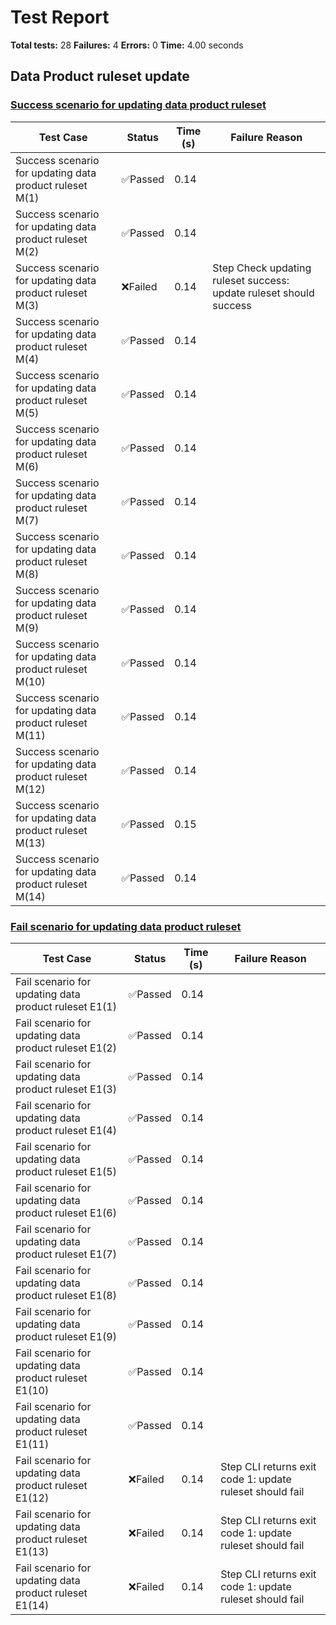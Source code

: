 # Test Report

**Total tests:** 28
**Failures:** 4
**Errors:** 0
**Time:** 4.00 seconds

## Data Product ruleset update


### [Success scenario for updating data product ruleset](https://github.com/BrobridgeOrg/gravity-cli-tests/tree/main/data_product_update_ruleset_test/data_product_update_ruleset_test.feature#L9)

| Test Case | Status | Time (s) | Failure Reason |
|-----------|--------|----------|----------------|
| Success scenario for updating data product ruleset M(1)  | ✅Passed | 0.14 |  |
| Success scenario for updating data product ruleset M(2)  | ✅Passed | 0.14 |  |
| Success scenario for updating data product ruleset M(3)  | ❌Failed | 0.14 | Step Check updating ruleset success: update ruleset should success |
| Success scenario for updating data product ruleset M(4)  | ✅Passed | 0.14 |  |
| Success scenario for updating data product ruleset M(5)  | ✅Passed | 0.14 |  |
| Success scenario for updating data product ruleset M(6)  | ✅Passed | 0.14 |  |
| Success scenario for updating data product ruleset M(7)  | ✅Passed | 0.14 |  |
| Success scenario for updating data product ruleset M(8)  | ✅Passed | 0.14 |  |
| Success scenario for updating data product ruleset M(9)  | ✅Passed | 0.14 |  |
| Success scenario for updating data product ruleset M(10)  | ✅Passed | 0.14 |  |
| Success scenario for updating data product ruleset M(11)  | ✅Passed | 0.14 |  |
| Success scenario for updating data product ruleset M(12)  | ✅Passed | 0.14 |  |
| Success scenario for updating data product ruleset M(13)  | ✅Passed | 0.15 |  |
| Success scenario for updating data product ruleset M(14)  | ✅Passed | 0.14 |  |

### [Fail scenario for updating data product ruleset](https://github.com/BrobridgeOrg/gravity-cli-tests/tree/main/data_product_update_ruleset_test/data_product_update_ruleset_test.feature#L35)

| Test Case | Status | Time (s) | Failure Reason |
|-----------|--------|----------|----------------|
| Fail scenario for updating data product ruleset E1(1)  | ✅Passed | 0.14 |  |
| Fail scenario for updating data product ruleset E1(2)  | ✅Passed | 0.14 |  |
| Fail scenario for updating data product ruleset E1(3)  | ✅Passed | 0.14 |  |
| Fail scenario for updating data product ruleset E1(4)  | ✅Passed | 0.14 |  |
| Fail scenario for updating data product ruleset E1(5)  | ✅Passed | 0.14 |  |
| Fail scenario for updating data product ruleset E1(6)  | ✅Passed | 0.14 |  |
| Fail scenario for updating data product ruleset E1(7)  | ✅Passed | 0.14 |  |
| Fail scenario for updating data product ruleset E1(8)  | ✅Passed | 0.14 |  |
| Fail scenario for updating data product ruleset E1(9)  | ✅Passed | 0.14 |  |
| Fail scenario for updating data product ruleset E1(10)  | ✅Passed | 0.14 |  |
| Fail scenario for updating data product ruleset E1(11)  | ✅Passed | 0.14 |  |
| Fail scenario for updating data product ruleset E1(12)  | ❌Failed | 0.14 | Step CLI returns exit code 1: update ruleset should fail |
| Fail scenario for updating data product ruleset E1(13)  | ❌Failed | 0.14 | Step CLI returns exit code 1: update ruleset should fail |
| Fail scenario for updating data product ruleset E1(14)  | ❌Failed | 0.14 | Step CLI returns exit code 1: update ruleset should fail |

